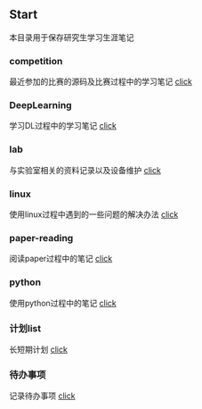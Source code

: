 ## Start

本目录用于保存研究生学习生涯笔记

### competition

最近参加的比赛的源码及比赛过程中的学习笔记 [click](./competition)

### DeepLearning

学习DL过程中的学习笔记 [click](./DeepLearning)

### lab

与实验室相关的资料记录以及设备维护 [click](./lab)

### linux

使用linux过程中遇到的一些问题的解决办法 [click](./linux)

### paper-reading

阅读paper过程中的笔记 [click](./paper-reading)

### python

使用python过程中的笔记 [click](./python)

### 计划list

长短期计划 [click](./计划list)

### 待办事项

记录待办事项 [click](./待办事项.md)
